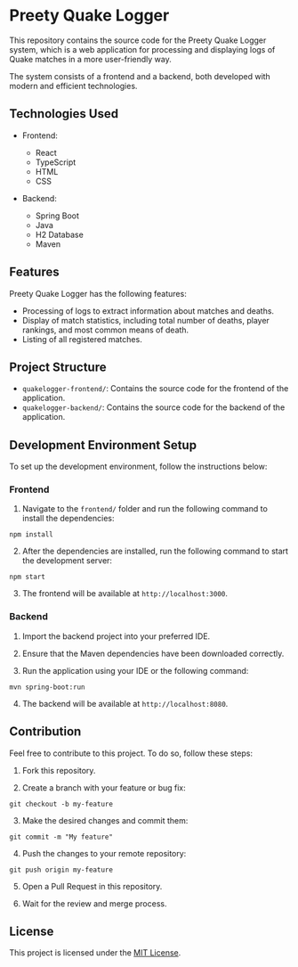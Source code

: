 # Preety Quake Logger

This repository contains the source code for the Preety Quake Logger system, which is a web application for processing and displaying logs of Quake matches in a more user-friendly way.

The system consists of a frontend and a backend, both developed with modern and efficient technologies.

## Technologies Used

- Frontend:
  - React
  - TypeScript
  - HTML
  - CSS

- Backend:
  - Spring Boot
  - Java
  - H2 Database
  - Maven

## Features

Preety Quake Logger has the following features:

- Processing of logs to extract information about matches and deaths.
- Display of match statistics, including total number of deaths, player rankings, and most common means of death.
- Listing of all registered matches.

## Project Structure

- `quakelogger-frontend/`: Contains the source code for the frontend of the application.
- `quakelogger-backend/`: Contains the source code for the backend of the application.

## Development Environment Setup

To set up the development environment, follow the instructions below:

### Frontend

1. Navigate to the `frontend/` folder and run the following command to install the dependencies:
```
npm install
```

2. After the dependencies are installed, run the following command to start the development server:
```
npm start
```

3. The frontend will be available at `http://localhost:3000`.

### Backend

1. Import the backend project into your preferred IDE.

2. Ensure that the Maven dependencies have been downloaded correctly.

3. Run the application using your IDE or the following command:

```
mvn spring-boot:run
```

4. The backend will be available at `http://localhost:8080`.

## Contribution

Feel free to contribute to this project. To do so, follow these steps:

1. Fork this repository.

2. Create a branch with your feature or bug fix:

```git
git checkout -b my-feature
```

3. Make the desired changes and commit them:

```git
git commit -m "My feature"
```

4. Push the changes to your remote repository:

```git
git push origin my-feature
```

5. Open a Pull Request in this repository.

6. Wait for the review and merge process.

## License

This project is licensed under the [MIT License](LICENSE).
